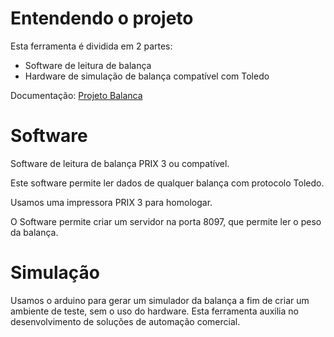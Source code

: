 # Entendendo o projeto
Esta ferramenta é dividida em 2 partes:
 - Software de leitura de balança
 - Hardware de simulação de balança compatível com Toledo

Documentação:
<a href="https://maurinsoft.com.br/index.php/leitor-de-balanca/">Projeto Balanca</a>

# Software
Software de leitura de balança PRIX 3 ou compatível.

Este software permite ler dados de qualquer balança com protocolo Toledo.

Usamos uma impressora PRIX 3 para homologar.

O Software permite criar um servidor na porta 8097, que permite ler o peso da balança.

# Simulação 
Usamos o arduino para gerar um simulador da balança a fim de criar um ambiente de teste, sem o uso do hardware.
Esta ferramenta auxilia no desenvolvimento de soluções de automação comercial.



